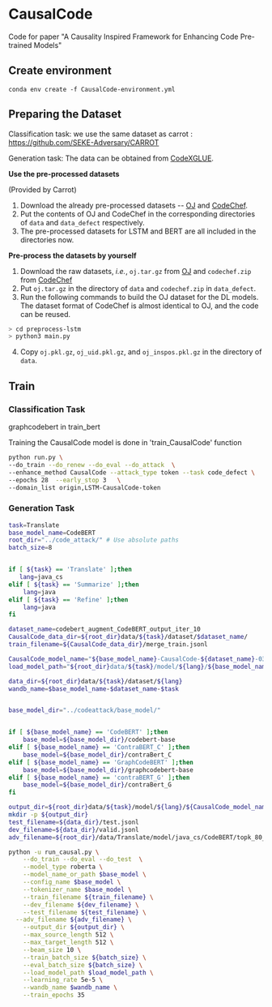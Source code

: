 # CausalCode

Code for paper "A Causality Inspired Framework for Enhancing Code Pre-trained Models"

## Create environment

```
conda env create -f CausalCode-environment.yml
```

## Preparing the Dataset

Classification task: we use the same dataset as carrot : https://github.com/SEKE-Adversary/CARROT

Generation task: The data can be obtained from [CodeXGLUE](https://github.com/microsoft/CodeBERT).

**Use the pre-processed datasets**

(Provided by Carrot)

1. Download the already pre-processed datasets -- [OJ](https://drive.google.com/drive/folders/1__SjuEKH8Sa_OYWhegiGE6Brbr1ObZrM?usp=sharing) and [CodeChef](https://drive.google.com/drive/folders/1ZEIb35PzfD2ojWr53Qa_myFRMVK7QI7f?usp=sharing).
2. Put the contents of OJ and CodeChef in the corresponding directories of `data` and `data_defect` respectively.
3. The pre-processed datasets for LSTM and BERT are all included in the directories now.

**Pre-process the datasets by yourself**

1. Download the raw datasets, *i.e.*, `oj.tar.gz` from [OJ](https://drive.google.com/drive/folders/1__SjuEKH8Sa_OYWhegiGE6Brbr1ObZrM?usp=sharing) and `codechef.zip` from [CodeChef](https://drive.google.com/drive/folders/1ZEIb35PzfD2ojWr53Qa_myFRMVK7QI7f?usp=sharing)
2. Put `oj.tar.gz` in the directory of `data` and `codechef.zip` in `data_defect`.
3. Run the following commands to build the OJ dataset for the DL models. The dataset format of CodeChef is almost identical to OJ, and the code can be reused.

```sh
> cd preprocess-lstm
> python3 main.py 
```

4. Copy `oj.pkl.gz`, `oj_uid.pkl.gz`, and `oj_inspos.pkl.gz` in the directory of `data`.

## Train

### Classification Task

graphcodebert in train_bert

Training the CausalCode model is done in 'train_CausalCode' function

```sh
python run.py \
--do_train --do_renew --do_eval --do_attack  \
--enhance_method CausalCode --attack_type token --task code_defect \
--epochs 28  --early_stop 3   \
--domain_list origin,LSTM-CausalCode-token
```

### Generation Task

```sh
task=Translate
base_model_name=CodeBERT
root_dir="../code_attack/" # Use absolute paths
batch_size=8


if [ ${task} == 'Translate' ];then
   lang=java_cs
elif [ ${task} == 'Summarize' ];then
    lang=java
elif [ ${task} == 'Refine' ];then
    lang=java
fi

dataset_name=codebert_augment_CodeBERT_output_iter_10
CausalCode_data_dir=${root_dir}data/${task}/dataset/$dataset_name/
train_filename=${CausalCode_data_dir}/merge_train.jsonl

CausalCode_model_name="${base_model_name}-CausalCode-${dataset_name}-0317"
load_model_path="${root_dir}data/${task}/model/${lang}/${base_model_name}/ckpt/model.bin"

data_dir=${root_dir}data/${task}/dataset/${lang}
wandb_name=$base_model_name-$dataset_name-$task


base_model_dir="../codeattack/base_model/"


if [ ${base_model_name} == 'CodeBERT' ];then
	base_model=${base_model_dir}/codebert-base
elif [ ${base_model_name} == 'ContraBERT_C' ];then
	base_model=${base_model_dir}/contraBert_C
elif [ ${base_model_name} == 'GraphCodeBERT' ];then
	base_model=${base_model_dir}/graphcodebert-base
elif [ ${base_model_name} == 'contraBERT_G' ];then
	base_model=${base_model_dir}/contraBert_G
fi

output_dir=${root_dir}data/${task}/model/${lang}/${CausalCode_model_name}
mkdir -p ${output_dir}
test_filename=${data_dir}/test.jsonl
dev_filename=${data_dir}/valid.jsonl
adv_filename=${root_dir}/data/Translate/model/java_cs/CodeBERT/topk_80_5_output/test.jsonl

python -u run_causal.py \
    --do_train --do_eval --do_test  \
    --model_type roberta \
    --model_name_or_path $base_model \
    --config_name $base_model \
    --tokenizer_name $base_model \
    --train_filename ${train_filename} \
    --dev_filename ${dev_filename} \
    --test_filename ${test_filename} \
  --adv_filename ${adv_filename} \
    --output_dir ${output_dir} \
    --max_source_length 512 \
    --max_target_length 512 \
    --beam_size 10 \
    --train_batch_size ${batch_size} \
    --eval_batch_size ${batch_size} \
    --load_model_path $load_model_path \
    --learning_rate 5e-5 \
    --wandb_name $wandb_name \
    --train_epochs 35

```
